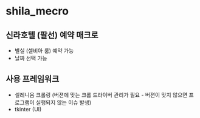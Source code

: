 # shila_mecro

 ## 신라호텔 (팔선) 예약 매크로
  - 별실 (셀비아 룸) 예약 가능
  - 날짜 선택 가능
 
 ## 사용 프레임워크
  - 셀레니움 크롤링 (버젼에 맞는 크롬 드라이버 관리가 필요 - 버젼이 맞지 않으면 프로그램이 실행되지 않는 이슈 발생)
  - tkinter (UI)

